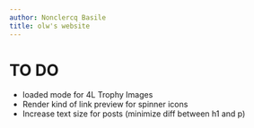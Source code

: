 ```yaml
---
author: Nonclercq Basile
title: olw's website
---
```


# TO DO

- loaded mode for 4L Trophy Images
- Render kind of link preview for spinner icons
- Increase text size for posts (minimize diff between h1 and p)